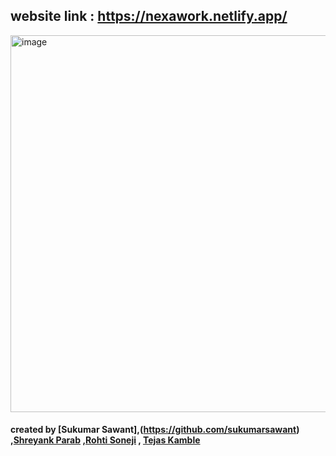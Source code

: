 ## website link :  https://nexawork.netlify.app/

<img width="1355" height="603" alt="image" src="https://github.com/user-attachments/assets/980ed252-6531-4ca9-8997-5f2db519a7e5" />

#### created by [Sukumar Sawant],(https://github.com/sukumarsawant) ,[Shreyank Parab](https;//github.com/shreyankp06) ,[Rohti Soneji](https://github.com/SwiftByte6) , [Tejas Kamble](https://github.com/tejask-07)
